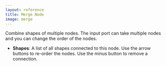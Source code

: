 ```yaml
---
layout: reference
title: Merge Node
image: merge
---
```

Combine shapes of multiple nodes. The input port can take multiple nodes and you can change the order of the nodes.

* **Shapes**: A list of all shapes connected to this node. Use the arrow buttons to re-order the nodes. Use the minus button to remove a connection.